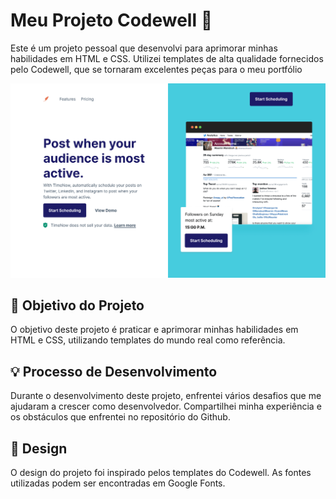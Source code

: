 # Meu Projeto Codewell 👋

Este é um projeto pessoal que desenvolvi para aprimorar minhas habilidades em HTML e CSS. Utilizei templates de alta qualidade fornecidos pelo Codewell, que se tornaram excelentes peças para o meu portfólio

![imagem do projeto](./.github/preview.png)

## 🎯 Objetivo do Projeto

O objetivo deste projeto é praticar e aprimorar minhas habilidades em HTML e CSS, utilizando templates do mundo real como referência.

## 💡 Processo de Desenvolvimento

Durante o desenvolvimento deste projeto, enfrentei vários desafios que me ajudaram a crescer como desenvolvedor. Compartilhei minha experiência e os obstáculos que enfrentei no repositório do Github.

## 🎨 Design

O design do projeto foi inspirado pelos templates do Codewell. As fontes utilizadas podem ser encontradas em Google Fonts.
